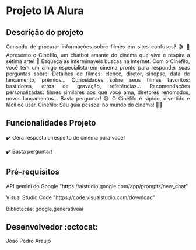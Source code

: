 <h1>Projeto IA Alura</h1>

## Descrição do projeto 

<p align="justify">
 Cansado de procurar informações sobre filmes em sites confusos? 🎬 🤔
Apresento o Cinéfilo, um chatbot amante do cinema que vive e respira a sétima arte! 🍿
Esqueça as intermináveis buscas na internet. Com o Cinéfilo, você tem um amigo especialista em cinema pronto para responder suas perguntas sobre:
Detalhes de filmes: elenco, diretor, sinopse, data de lançamento, prêmios...
Curiosidades sobre seus filmes favoritos: bastidores, erros de gravação, referências...
Recomendações personalizadas: filmes similares aos que você ama, diretores renomados, novos lançamentos...
Basta perguntar! 😄 O Cinéfilo é rápido, divertido e fácil de usar.
Cinéfilo: Seu guia pessoal no mundo do cinema! 🎥✨
</p>

## Funcionalidades Projeto 

:heavy_check_mark: Gera resposta a respeito de cinema para você!

:heavy_check_mark: Basta perguntar!

## Pré-requisitos

<dl>API gemini do Google "https://aistudio.google.com/app/prompts/new_chat"</dl>
<dl>Visual Studio Code "https://code.visualstudio.com/download"</dl>
<d1>Bibliotecas: google.generativeai</d1>

## Desenvolvedor :octocat:
João Pedro Araujo
